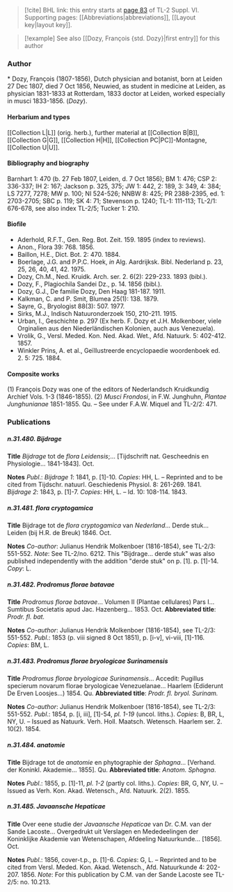 > [!cite] BHL link: this entry starts at [page 83](https://www.biodiversitylibrary.org/item/103835#page/93/mode/1up) of TL-2 Suppl. VI.
> Supporting pages: [[Abbreviations|abbreviations]], [[Layout key|layout key]].

> [!example] See also [[Dozy, François {std. Dozy}|first entry]] for this author

### Author

\* Dozy, François (1807-1856), Dutch physician and botanist, born at Leiden 27 Dec 1807, died 7 Oct 1856, Neuwied, as student in medicine at Leiden, as physician 1831-1833 at Rotterdam, 1833 doctor at Leiden, worked especially in musci 1833-1856. (*Dozy*).

#### Herbarium and types

[[Collection L|L]] (orig. herb.), further material at [[Collection B|B]], [[Collection G|G]], [[Collection H|H]], [[Collection PC|PC]]-Montagne, [[Collection U|U]].

#### Bibliography and biography

Barnhart 1: 470 (b. 27 Feb 1807, Leiden, d. 7 Oct 1856); BM 1: 476; CSP 2: 336-337; IH 2: 167; Jackson p. 325, 375; JW 1: 442, 2: 189, 3: 349, 4: 384; LS 7277, 7278; MW p. 100; NI 524-526; NNBW 8: 425; PR 2388-2395, ed. 1: 2703-2705; SBC p. 119; SK 4: 71; Stevenson p. 1240; TL-1: 111-113; TL-2/1: 676-678, see also index TL-2/5; Tucker 1: 210.

#### Biofile

- Aderhold, R.F.T., Gen. Reg. Bot. Zeit. 159. 1895 (index to reviews).
- Anon., Flora 39: 768. 1856.
- Baillon, H.E., Dict. Bot. 2: 470. 1884.
- Boerlage, J.G. and P.P.C. Hoek, *in* Alg. Aardrijksk. Bibl. Nederland p. 23, 25, 26, 40, 41, 42. 1975.
- Dozy, Ch.M., Ned. Kruidk. Arch. ser. 2. 6(2): 229-233. 1893 (bibl.).
- Dozy, F., Plagiochila Sandei Dz., p. 14. 1856 (bibl.).
- Dozy, G.J., De familie Dozy, Den Haag 181-187. 1911.
- Kalkman, C. and P. Smit, Blumea 25(1): 138. 1879.
- Sayre, G., Bryologist 88(3): 507. 1977.
- Sirks, M.J., Indisch Natuuronderzoek 150, 210-211. 1915.
- Urban, I., Geschichte p. 297 (Ex herb. F. Dozy et J.H. Molkenboer, viele Orginalien aus den Niederländischen Kolonien, auch aus Venezuela).
- Vrolik, G., Versl. Meded. Kon. Ned. Akad. Wet., Afd. Natuurk. 5: 402-412. 1857.
- Winkler Prins, A. et al., Geïllustreerde encyclopaedie woordenboek ed. 2. 5: 725. 1884.

#### Composite works

(1) François Dozy was one of the editors of Nederlandsch Kruidkundig Archief Vols. 1-3 (1846-1855).
(2) *Musci Frondosi*, in F.W. Junghuhn, *Plantae Junghunianae* 1851-1855. Qu. – See under F.A.W. Miquel and TL-2/2: 471.

### Publications

##### n.31.480. Bijdrage

**Title**
*Bijdrage* tot de *flora Leidensis*;... \[Tijdschrift nat. Gescheednis en Physiologie... 1841-1843\]. Oct.

**Notes**
*Publ*.: *Bijdrage 1*: 1841, p. \[1\]-10. *Copies*: HH, L. – Reprinted and to be cited from Tijdschr. natuurl. Geschiedenis Physiol. 8: 261-269. 1841.
*Bijdrage 2*: 1843, p. \[1\]-7. *Copies*: HH, L. – Id. 10: 108-114. 1843.

##### n.31.481. flora cryptogamica

**Title**
Bijdrage tot de *flora cryptogamica* van *Nederland*... Derde stuk... Leiden (bij H.R. de Breuk) 1846. Oct.

**Notes**
*Co-author*: Julianus Hendrik Molkenboer (1816-1854), see TL-2/3: 551-552.
*Note*: See TL-2/no. 6212. This "Bijdrage... derde stuk" was also published independently with the addition "derde stuk" on p. \[1\]. p. \[1\]-14. *Copy*: L.

##### n.31.482. Prodromus florae batavae

**Title**
*Prodromus florae batavae*... Volumen II (Plantae cellulares) Pars I... Sumtibus Societatis apud Jac. Hazenberg... 1853. Oct.
**Abbreviated title**: *Prodr. fl. bat.*

**Notes**
*Co-author*: Julianus Hendrik Molkenboer (1816-1854), see TL-2/3: 551-552.
*Publ*.: 1853 (p. viii signed 8 Oct 1851), p. \[i-v\], vi-viii, \[1\]-116. *Copies*: BM, L.

##### n.31.483. Prodromus florae bryologicae Surinamensis

**Title**
*Prodromus florae bryologicae Surinamensis*... Accedit: Pugillus specierum novarum florae bryologicae Venezuelanae... Haarlem (Ediderunt De Erven Loosjes...) 1854. Qu.
**Abbreviated title**: *Prodr. fl. bryol. Surinam.*

**Notes**
*Co-author*: Julianus Hendrik Molkenboer (1816-1854), see TL-2/3: 551-552.
*Publ*.: 1854, p. \[i, iii\], \[1\]-54, *pl. 1-19* (uncol. liths.). *Copies*: B, BR, L, NY, U. – Issued as Natuurk. Verh. Holl. Maatsch. Wetensch. Haarlem ser. 2. 10(2). 1854.

##### n.31.484. anatomie

**Title**
Bijdrage tot de *anatomie* en phytographie der *Sphagna*... \[Verhand. der Koninkl. Akademie... 1855\]. Qu.
**Abbreviated title**: *Anatom. Sphagna*.

**Notes**
*Publ*.: 1855, p. \[1\]-11, *pl. 1-2* (partly col. liths.). *Copies*: BR, G, NY, U. – Issued as Verh. Kon. Akad. Wetensch., Afd. Natuurk. 2(2). 1855.

##### n.31.485. Javaansche Hepaticae

**Title**
Over eene studie der *Javaansche Hepaticae* van Dr. C.M. van der Sande Lacoste... Overgedrukt uit Verslagen en Mededeelingen der Koninklijke Akademie van Wetenschapen, Afdeeling Natuurkunde... \[1856\]. Oct.

**Notes**
*Publ*.: 1856, cover-t.p., p. \[1\]-6. *Copies*: G, L. – Reprinted and to be cited from Versl. Meded. Kon. Akad. Wetensch., Afd. Natuurkunde 4: 202-207. 1856.
*Note*: For this publication by C.M. van der Sande Lacoste see TL-2/5: no. 10.213.


